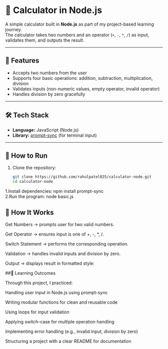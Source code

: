 # 🧮 Calculator in Node.js

A simple calculator built in **Node.js** as part of my project-based learning journey.  
The calculator takes two numbers and an operator (`+`, `-`, `*`, `/`) as input, validates them, and outputs the result.

---

## 📌 Features
- Accepts two numbers from the user  
- Supports four basic operations: addition, subtraction, multiplication, division  
- Validates inputs (non-numeric values, empty operator, invalid operator)  
- Handles division by zero gracefully  

---

## 🛠️ Tech Stack
- **Language:** JavaScript (Node.js)  
- **Library:** [prompt-sync](https://www.npmjs.com/package/prompt-sync) (for terminal input)  

---

## 🚀 How to Run
1. Clone the repository:
   ```bash
   git clone https://github.com/rahulpatel025/calculator-node.git
   cd calculator-node
  1.Install dependencies: npm install prompt-sync</br>
  2.Run the program: node basic.js</br>

## 📖 How It Works

Get Numbers → prompts user for two valid numbers.

Get Operator → ensures input is one of +, -, *, /.

Switch Statement → performs the corresponding operation.

Validation → handles invalid inputs and division by zero.

Output → displays result in formatted style:

##🎯 Learning Outcomes

Through this project, I practiced:

Handling user input in Node.js using prompt-sync

Writing modular functions for clean and reusable code

Using loops for input validation

Applying switch-case for multiple operation handling

Implementing error handling (e.g., invalid input, division by zero)

Structuring a project with a clear README for documentation
